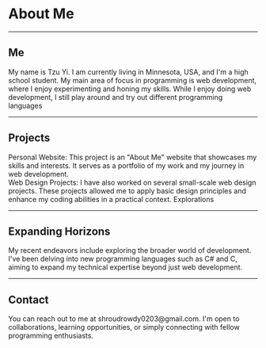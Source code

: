 <h1>About Me</h1>
<hr>
<h2>Me</h2> 
My name is Tzu Yi. I am currently living in Minnesota, USA, and I'm a high school student. My main area of focus in programming is web development, where I enjoy experimenting and honing my skills. 
While I enjoy doing web development, I still play around and try out different programming languages
<hr>
<h2>Projects</h2>
Personal Website: This project is an "About Me" website that showcases my skills and interests. It serves as a portfolio of my work and my journey in web development.
<br>
Web Design Projects: I have also worked on several small-scale web design projects. These projects allowed me to apply basic design principles and enhance my coding abilities in a practical context.
Explorations
<hr>
<h2>Expanding Horizons</h2>
My recent endeavors include exploring the broader world of development. I've been delving into new programming languages such as C# and C, aiming to expand my technical expertise beyond just web development.
<hr>
<h2>Contact</h2>
You can reach out to me at shroudrowdy0203@gmail.com. I'm open to collaborations, learning opportunities, or simply connecting with fellow programming enthusiasts.
